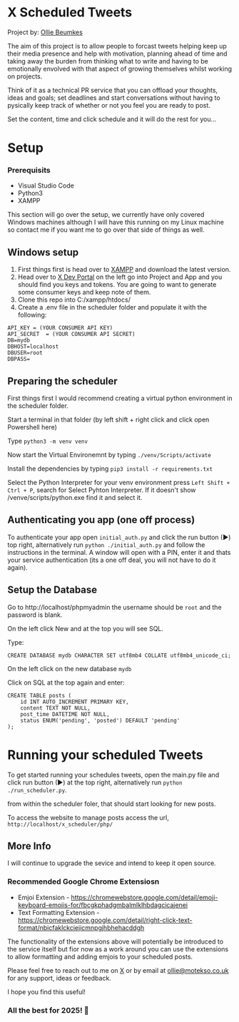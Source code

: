 # X Scheduled Tweets


Project by: [Ollie Beumkes](https://x.com/olliejpb)

The aim of this project is to allow people to forcast tweets helping keep up their media presence and help with motivation, planning ahead of time and taking away the burden from thinking what to write and having to be emotionally envolved with that aspect of growing themselves whilst working on projects.

Think of it as a technical PR service that you can offload your thoughts, ideas and goals; set deadlines and start conversations without having to pysically keep track of whether or not you feel you are ready to post.

Set the content, time and click schedule and it will do the rest for you...

# Setup

### Prerequisits
- Visual Studio Code
- Python3 
- XAMPP

This section will go over the setup, we currently have only covered Windows machines although I will have this running on my Linux machine so contact me if you want me to go over that side of things as well.

## Windows setup

1. First things first is head over to [XAMPP](https://www.apachefriends.org/) and download the latest version.
2. Head over to [X Dev Portal](https://developer.x.com/en/portal/dashboard) on the left go into Project and App and you should find you keys and tokens.
You are going to want to generate some consumer keys and keep note of them.
3. Clone this repo into C:/xampp/htdocs/
4. Create a .env file in the scheduler folder and populate it with the following:
```
API_KEY = (YOUR CONSUMER API KEY)
API_SECRET  = (YOUR CONSUMER API SECRET)
DB=mydb
DBHOST=localhost
DBUSER=root
DBPASS=
```
## Preparing the scheduler
First things first I would recommend creating a virtual python environment in the scheduler folder.

Start a terminal in that folder (by left shift + right click and click open Powershell here)

Type ```python3 -m venv venv```

Now start the Virtual Environemnt by typing 
```./venv/Scripts/activate```

Install the dependencies by typing
```pip3 install -r requirements.txt```

Select the Python Interpreter for your venv environment press ```Left Shift + Ctrl + P```, search for Select Pyhton Interpreter. If it doesn't show /venve/scripts/python.exe find it and select it.

## Authenticating you app (one off process)
To authenticate your app open ```initial_auth.py``` and click the run button (▶) top right, alternatively run ```python ./initial_auth.py``` and follow the instructions in the terminal. A window will open with a PIN, enter it and thats your service authentication (its a one off deal, you will not have to do it again).

## Setup the Database
Go to http://localhost/phpmyadmin the username should be ```root``` and the password is blank.

On the left click New and at the top you will see SQL.

Type:
```
CREATE DATABASE mydb CHARACTER SET utf8mb4 COLLATE utf8mb4_unicode_ci;
```

On the left click on the new database ```mydb```

Click on SQL at the top again and enter:
```
CREATE TABLE posts (
    id INT AUTO_INCREMENT PRIMARY KEY,
    content TEXT NOT NULL,
    post_time DATETIME NOT NULL,
    status ENUM('pending', 'posted') DEFAULT 'pending'
);
```

# Running your scheduled Tweets

To get started running your schedules tweets, open the main.py file and click run button (▶) at the top right, alternatively run ```python ./run_scheduler.py```.

from within the scheduler foler, that should start looking for new posts.

To access the website to manage posts access the url, ```http://localhost/x_scheduler/php/```

## More Info

I will continue to upgrade the sevice and intend to keep it open source.

### Recommended Google Chrome Extensiosn
- Emjoi Extension - https://chromewebstore.google.com/detail/emoji-keyboard-emojis-for/fbcgkphadgmbalmlklhbdagcicajenei
- Text Formatting Extension - https://chromewebstore.google.com/detail/right-click-text-format/nbicfaklckciejicmnpgjhbhehacddgh

The functionality of the extensions above will potentially be introduced to the service itself but fior now as a work around you can use the extensions to allow formatting and adding emjois to your scheduled posts.

Please feel free to reach out to me on [X](https://x.com/olliejpb) or by email at ollie@motekso.co.uk
for any support, ideas or feedback.

I hope you find this useful! 

### All the best for 2025! 🎉